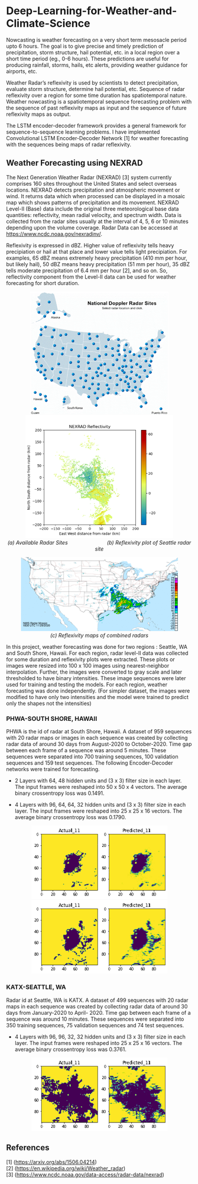 # Deep-Learning-for-Weather-and-Climate-Science

Nowcasting is weather forecasting on a very short term mesosacle period upto 6 hours. The goal is to give precise and timely prediction of precipitation, storm structure, hail potential, etc. in a local region over a short time period 
(eg., 0-6 hours). These predictions are useful for producing rainfall, storms, hails, etc alerts, providing weather guidance for airports, etc.

Weather Radar’s reflexivity is used by scientists to detect precipitation, evaluate storm structure, determine hail potential, etc. Sequence of radar reflexivity over a region for some time duration has spatiotemporal nature. Weather nowcasting is a spatiotemporal sequence forecasting problem with the sequence of past reflexivity maps as input and the
sequence of future reflexivity maps as output.

The LSTM encoder-decoder framework provides a general framework for sequence-to-sequence learning problems. I have implemented Convolutional LSTM Encoder-Decoder Network [1] for weather forecasting with the sequences being maps of 
radar reflexivity.

## Weather Forecasting using NEXRAD

The Next Generation Weather Radar (NEXRAD) [3] system currently comprises 160 sites throughout the United States and select overseas locations. NEXRAD detects precipitation and atmospheric movement or wind. It returns data which when processed can be displayed in a mosaic map which shows patterns of precipitation and its movement. NEXRAD Level-II
(Base) data include the original three meteorological base data quantities: reflectivity, mean radial velocity, and spectrum width. Data is collected from the radar sites usually at the interval of 4, 5, 6 or 10 minutes depending upon 
the volume coverage. Radar Data can be accessed at https://www.ncdc.noaa.gov/nexradinv/.

Reflexivity is expressed in dBZ. Higher value of reflexivity tells heavy precipiation or hail at that place and lower value tells light precipiation. For examples, 65 dBZ means extremely heavy precipitation (410 mm per hour, but likely hail), 50 dBZ means heavy precipitation (51 mm per hour), 35 dBZ tells moderate precipitation of 6.4 mm per hour [2], and so on. So, reflectivity component from the Level-II data can be used for weather forecasting for short duration.

<p align="center">
  <img src="https://github.com/iamrakesh28/Deep-Learning-for-Weather-and-Climate-Science/blob/master/NEXRAD/radar.png"
       width=375>
  <img src="https://github.com/iamrakesh28/Deep-Learning-for-Weather-and-Climate-Science/blob/master/NEXRAD/KATX/katx.png" width=400>
  </br>
  <em> (a) Available Radar Sites </em>
  &nbsp;&nbsp;&nbsp;&nbsp;&nbsp;&nbsp;&nbsp;&nbsp;&nbsp;&nbsp;&nbsp;&nbsp;&nbsp;&nbsp;&nbsp;&nbsp;&nbsp;&nbsp;
  &nbsp;&nbsp;&nbsp;&nbsp;&nbsp;&nbsp;
  <em> (b)  Reflexivity plot of Seattle radar site </em>
</p>

<p align="center">
  <img src="https://github.com/iamrakesh28/Deep-Learning-for-Weather-and-Climate-Science/blob/master/NEXRAD/latest_Small.png" width=425>
  </br>
  <em> (c) Reflexivity maps of combined radars </em>
</p>

In this project, weather forecasting was done for two regions : Seattle, WA and South Shore,
Hawaii. For each region, radar level-II data was collected for some duration and reflexivity plots
were extracted. These plots or images were resized into 100 x 100 images using nearest-neighbor
interpolation. Further, the images were converted to gray scale and later thresholded to have
binary intensities. These image sequences were later used for training and testing the models.
For each region, weather forecasting was done independently. (For simpler dataset, the images
were modified to have only two intensities and the model were trained to predict only the shapes
not the intensities)

### PHWA-SOUTH SHORE, HAWAII
PHWA is the id of radar at South Shore, Hawaii. A dataset of 959 sequences with 20 radar
maps or images in each sequence was created by collecting radar data of around 30 days from
August-2020 to October-2020. Time gap between each frame of a sequence was around 5
minutes. These sequences were separated into 700 training sequences, 100 validation sequences
and 159 test sequences. The following Encoder-Decoder networks were trained for forecasting.
* 2 Layers with 64, 48 hidden units and (3 x 3) filter size in each layer. The input frames
were reshaped into 50 x 50 x 4 vectors. The average binary crossentropy loss was 0.1491.


* 4 Layers with 96, 64, 64, 32 hidden units and (3 x 3) filter size in each layer. The input
frames were reshaped into 25 x 25 x 16 vectors. The average binary crossentropy loss was
0.1790.

<p align="center">
  <img src="https://github.com/iamrakesh28/Deep-Learning-for-Weather-and-Climate-Science/blob/master/NEXRAD/PHWA/64_48/radar.gif"> 
  </br>
  <img src="https://github.com/iamrakesh28/Deep-Learning-for-Weather-and-Climate-Science/blob/master/NEXRAD/PHWA/96_64_64_32/radar.gif">
</p>


### KATX-SEATTLE, WA
Radar id at Seattle, WA is KATX. A dataset of 499 sequences with 20 radar maps in each
sequence was created by collecting radar data of around 30 days from January-2020 to April-
2020. Time gap between each frame of a sequence was around 10 minutes. These sequences
were separated into 350 training sequences, 75 validation sequences and 74 test sequences.
* 4 Layers with 96, 96, 32, 32 hidden units and (3 x 3) filter size in each layer. The input
frames were reshaped into 25 x 25 x 16 vectors. The average binary crossentropy loss was
0.3761.

<p align="center">
  <img src="https://github.com/iamrakesh28/Deep-Learning-for-Weather-and-Climate-Science/blob/master/NEXRAD/KATX/96_96_32_32/radar.gif"> 
</p>

## References
[1] (https://arxiv.org/abs/1506.04214) </br>
[2] (https://en.wikipedia.org/wiki/Weather_radar) </br>
[3] (https://www.ncdc.noaa.gov/data-access/radar-data/nexrad) </br>
